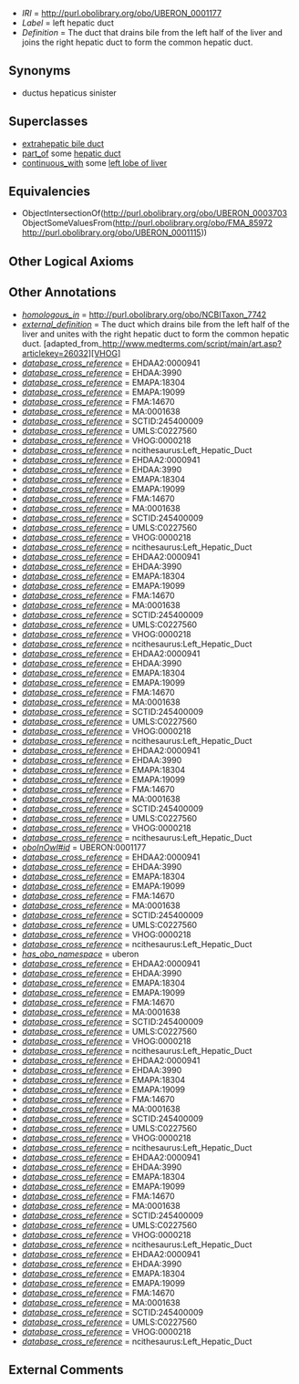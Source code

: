  * *IRI* = http://purl.obolibrary.org/obo/UBERON_0001177
 * *Label* = left hepatic duct
 * *Definition* = The duct that drains bile from the left half of the liver and joins the right hepatic duct to form the common hepatic duct.

## Synonyms

 * ductus hepaticus sinister

## Superclasses

 * [extrahepatic bile duct](../../UBERON/03/UBERON_0003703.md)
 * [part_of](../../BFO/50/BFO_0000050.md) some [hepatic duct](../../UBERON/71/UBERON_0005171.md)
 * [continuous_with](../../FMA/72/FMA_85972.md) some [left lobe of liver](../../UBERON/15/UBERON_0001115.md)

## Equivalencies

 * ObjectIntersectionOf(<http://purl.obolibrary.org/obo/UBERON_0003703> ObjectSomeValuesFrom(<http://purl.obolibrary.org/obo/FMA_85972> <http://purl.obolibrary.org/obo/UBERON_0001115>))

## Other Logical Axioms


## Other Annotations

 * *[homologous_in](../../core#homologous/in/core#homologous_in.md)* = http://purl.obolibrary.org/obo/NCBITaxon_7742
 * *[external_definition](../../UBPROP/01/UBPROP_0000001.md)* = The duct which drains bile from the left half of the liver and unites with the right hepatic duct to form the common hepatic duct. [adapted_from_http://www.medterms.com/script/main/art.asp?articlekey=26032][VHOG]
 * *[database_cross_reference](../../ef/oboInOwl#hasDbXref.md)* = EHDAA2:0000941
 * *[database_cross_reference](../../ef/oboInOwl#hasDbXref.md)* = EHDAA:3990
 * *[database_cross_reference](../../ef/oboInOwl#hasDbXref.md)* = EMAPA:18304
 * *[database_cross_reference](../../ef/oboInOwl#hasDbXref.md)* = EMAPA:19099
 * *[database_cross_reference](../../ef/oboInOwl#hasDbXref.md)* = FMA:14670
 * *[database_cross_reference](../../ef/oboInOwl#hasDbXref.md)* = MA:0001638
 * *[database_cross_reference](../../ef/oboInOwl#hasDbXref.md)* = SCTID:245400009
 * *[database_cross_reference](../../ef/oboInOwl#hasDbXref.md)* = UMLS:C0227560
 * *[database_cross_reference](../../ef/oboInOwl#hasDbXref.md)* = VHOG:0000218
 * *[database_cross_reference](../../ef/oboInOwl#hasDbXref.md)* = ncithesaurus:Left_Hepatic_Duct
 * *[database_cross_reference](../../ef/oboInOwl#hasDbXref.md)* = EHDAA2:0000941
 * *[database_cross_reference](../../ef/oboInOwl#hasDbXref.md)* = EHDAA:3990
 * *[database_cross_reference](../../ef/oboInOwl#hasDbXref.md)* = EMAPA:18304
 * *[database_cross_reference](../../ef/oboInOwl#hasDbXref.md)* = EMAPA:19099
 * *[database_cross_reference](../../ef/oboInOwl#hasDbXref.md)* = FMA:14670
 * *[database_cross_reference](../../ef/oboInOwl#hasDbXref.md)* = MA:0001638
 * *[database_cross_reference](../../ef/oboInOwl#hasDbXref.md)* = SCTID:245400009
 * *[database_cross_reference](../../ef/oboInOwl#hasDbXref.md)* = UMLS:C0227560
 * *[database_cross_reference](../../ef/oboInOwl#hasDbXref.md)* = VHOG:0000218
 * *[database_cross_reference](../../ef/oboInOwl#hasDbXref.md)* = ncithesaurus:Left_Hepatic_Duct
 * *[database_cross_reference](../../ef/oboInOwl#hasDbXref.md)* = EHDAA2:0000941
 * *[database_cross_reference](../../ef/oboInOwl#hasDbXref.md)* = EHDAA:3990
 * *[database_cross_reference](../../ef/oboInOwl#hasDbXref.md)* = EMAPA:18304
 * *[database_cross_reference](../../ef/oboInOwl#hasDbXref.md)* = EMAPA:19099
 * *[database_cross_reference](../../ef/oboInOwl#hasDbXref.md)* = FMA:14670
 * *[database_cross_reference](../../ef/oboInOwl#hasDbXref.md)* = MA:0001638
 * *[database_cross_reference](../../ef/oboInOwl#hasDbXref.md)* = SCTID:245400009
 * *[database_cross_reference](../../ef/oboInOwl#hasDbXref.md)* = UMLS:C0227560
 * *[database_cross_reference](../../ef/oboInOwl#hasDbXref.md)* = VHOG:0000218
 * *[database_cross_reference](../../ef/oboInOwl#hasDbXref.md)* = ncithesaurus:Left_Hepatic_Duct
 * *[database_cross_reference](../../ef/oboInOwl#hasDbXref.md)* = EHDAA2:0000941
 * *[database_cross_reference](../../ef/oboInOwl#hasDbXref.md)* = EHDAA:3990
 * *[database_cross_reference](../../ef/oboInOwl#hasDbXref.md)* = EMAPA:18304
 * *[database_cross_reference](../../ef/oboInOwl#hasDbXref.md)* = EMAPA:19099
 * *[database_cross_reference](../../ef/oboInOwl#hasDbXref.md)* = FMA:14670
 * *[database_cross_reference](../../ef/oboInOwl#hasDbXref.md)* = MA:0001638
 * *[database_cross_reference](../../ef/oboInOwl#hasDbXref.md)* = SCTID:245400009
 * *[database_cross_reference](../../ef/oboInOwl#hasDbXref.md)* = UMLS:C0227560
 * *[database_cross_reference](../../ef/oboInOwl#hasDbXref.md)* = VHOG:0000218
 * *[database_cross_reference](../../ef/oboInOwl#hasDbXref.md)* = ncithesaurus:Left_Hepatic_Duct
 * *[database_cross_reference](../../ef/oboInOwl#hasDbXref.md)* = EHDAA2:0000941
 * *[database_cross_reference](../../ef/oboInOwl#hasDbXref.md)* = EHDAA:3990
 * *[database_cross_reference](../../ef/oboInOwl#hasDbXref.md)* = EMAPA:18304
 * *[database_cross_reference](../../ef/oboInOwl#hasDbXref.md)* = EMAPA:19099
 * *[database_cross_reference](../../ef/oboInOwl#hasDbXref.md)* = FMA:14670
 * *[database_cross_reference](../../ef/oboInOwl#hasDbXref.md)* = MA:0001638
 * *[database_cross_reference](../../ef/oboInOwl#hasDbXref.md)* = SCTID:245400009
 * *[database_cross_reference](../../ef/oboInOwl#hasDbXref.md)* = UMLS:C0227560
 * *[database_cross_reference](../../ef/oboInOwl#hasDbXref.md)* = VHOG:0000218
 * *[database_cross_reference](../../ef/oboInOwl#hasDbXref.md)* = ncithesaurus:Left_Hepatic_Duct
 * *[oboInOwl#id](../../id/oboInOwl#id.md)* = UBERON:0001177
 * *[database_cross_reference](../../ef/oboInOwl#hasDbXref.md)* = EHDAA2:0000941
 * *[database_cross_reference](../../ef/oboInOwl#hasDbXref.md)* = EHDAA:3990
 * *[database_cross_reference](../../ef/oboInOwl#hasDbXref.md)* = EMAPA:18304
 * *[database_cross_reference](../../ef/oboInOwl#hasDbXref.md)* = EMAPA:19099
 * *[database_cross_reference](../../ef/oboInOwl#hasDbXref.md)* = FMA:14670
 * *[database_cross_reference](../../ef/oboInOwl#hasDbXref.md)* = MA:0001638
 * *[database_cross_reference](../../ef/oboInOwl#hasDbXref.md)* = SCTID:245400009
 * *[database_cross_reference](../../ef/oboInOwl#hasDbXref.md)* = UMLS:C0227560
 * *[database_cross_reference](../../ef/oboInOwl#hasDbXref.md)* = VHOG:0000218
 * *[database_cross_reference](../../ef/oboInOwl#hasDbXref.md)* = ncithesaurus:Left_Hepatic_Duct
 * *[has_obo_namespace](../../ce/oboInOwl#hasOBONamespace.md)* = uberon
 * *[database_cross_reference](../../ef/oboInOwl#hasDbXref.md)* = EHDAA2:0000941
 * *[database_cross_reference](../../ef/oboInOwl#hasDbXref.md)* = EHDAA:3990
 * *[database_cross_reference](../../ef/oboInOwl#hasDbXref.md)* = EMAPA:18304
 * *[database_cross_reference](../../ef/oboInOwl#hasDbXref.md)* = EMAPA:19099
 * *[database_cross_reference](../../ef/oboInOwl#hasDbXref.md)* = FMA:14670
 * *[database_cross_reference](../../ef/oboInOwl#hasDbXref.md)* = MA:0001638
 * *[database_cross_reference](../../ef/oboInOwl#hasDbXref.md)* = SCTID:245400009
 * *[database_cross_reference](../../ef/oboInOwl#hasDbXref.md)* = UMLS:C0227560
 * *[database_cross_reference](../../ef/oboInOwl#hasDbXref.md)* = VHOG:0000218
 * *[database_cross_reference](../../ef/oboInOwl#hasDbXref.md)* = ncithesaurus:Left_Hepatic_Duct
 * *[database_cross_reference](../../ef/oboInOwl#hasDbXref.md)* = EHDAA2:0000941
 * *[database_cross_reference](../../ef/oboInOwl#hasDbXref.md)* = EHDAA:3990
 * *[database_cross_reference](../../ef/oboInOwl#hasDbXref.md)* = EMAPA:18304
 * *[database_cross_reference](../../ef/oboInOwl#hasDbXref.md)* = EMAPA:19099
 * *[database_cross_reference](../../ef/oboInOwl#hasDbXref.md)* = FMA:14670
 * *[database_cross_reference](../../ef/oboInOwl#hasDbXref.md)* = MA:0001638
 * *[database_cross_reference](../../ef/oboInOwl#hasDbXref.md)* = SCTID:245400009
 * *[database_cross_reference](../../ef/oboInOwl#hasDbXref.md)* = UMLS:C0227560
 * *[database_cross_reference](../../ef/oboInOwl#hasDbXref.md)* = VHOG:0000218
 * *[database_cross_reference](../../ef/oboInOwl#hasDbXref.md)* = ncithesaurus:Left_Hepatic_Duct
 * *[database_cross_reference](../../ef/oboInOwl#hasDbXref.md)* = EHDAA2:0000941
 * *[database_cross_reference](../../ef/oboInOwl#hasDbXref.md)* = EHDAA:3990
 * *[database_cross_reference](../../ef/oboInOwl#hasDbXref.md)* = EMAPA:18304
 * *[database_cross_reference](../../ef/oboInOwl#hasDbXref.md)* = EMAPA:19099
 * *[database_cross_reference](../../ef/oboInOwl#hasDbXref.md)* = FMA:14670
 * *[database_cross_reference](../../ef/oboInOwl#hasDbXref.md)* = MA:0001638
 * *[database_cross_reference](../../ef/oboInOwl#hasDbXref.md)* = SCTID:245400009
 * *[database_cross_reference](../../ef/oboInOwl#hasDbXref.md)* = UMLS:C0227560
 * *[database_cross_reference](../../ef/oboInOwl#hasDbXref.md)* = VHOG:0000218
 * *[database_cross_reference](../../ef/oboInOwl#hasDbXref.md)* = ncithesaurus:Left_Hepatic_Duct
 * *[database_cross_reference](../../ef/oboInOwl#hasDbXref.md)* = EHDAA2:0000941
 * *[database_cross_reference](../../ef/oboInOwl#hasDbXref.md)* = EHDAA:3990
 * *[database_cross_reference](../../ef/oboInOwl#hasDbXref.md)* = EMAPA:18304
 * *[database_cross_reference](../../ef/oboInOwl#hasDbXref.md)* = EMAPA:19099
 * *[database_cross_reference](../../ef/oboInOwl#hasDbXref.md)* = FMA:14670
 * *[database_cross_reference](../../ef/oboInOwl#hasDbXref.md)* = MA:0001638
 * *[database_cross_reference](../../ef/oboInOwl#hasDbXref.md)* = SCTID:245400009
 * *[database_cross_reference](../../ef/oboInOwl#hasDbXref.md)* = UMLS:C0227560
 * *[database_cross_reference](../../ef/oboInOwl#hasDbXref.md)* = VHOG:0000218
 * *[database_cross_reference](../../ef/oboInOwl#hasDbXref.md)* = ncithesaurus:Left_Hepatic_Duct

## External Comments

